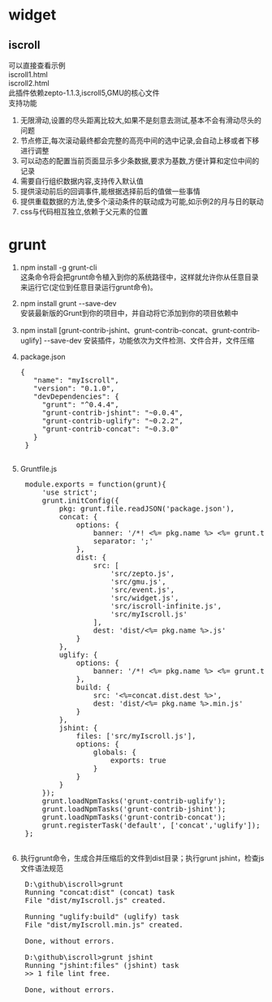 # widget #
## iscroll ##
可以直接查看示例  
    iscroll1.html  
	iscroll2.html  
此插件依赖zepto-1.1.3,iscroll5,GMU的核心文件  
支持功能  
1. 无限滑动,设置的尽头距离比较大,如果不是刻意去测试,基本不会有滑动尽头的问题  
2. 节点修正,每次滚动最终都会完整的高亮中间的选中记录,会自动上移或者下移进行调整  
3. 可以动态的配置当前页面显示多少条数据,要求为基数,方便计算和定位中间的记录  
4. 需要自行组织数据内容,支持传入默认值  
5. 提供滚动前后的回调事件,能根据选择前后的值做一些事情  
6. 提供重载数据的方法,使多个滚动条件的联动成为可能,如示例2的月与日的联动  
7. css与代码相互独立,依赖于父元素的位置  

# grunt #
1. npm install -g grunt-cli  
这条命令将会把grunt命令植入到你的系统路径中，这样就允许你从任意目录来运行它(定位到任意目录运行grunt命令)。
2. npm install grunt --save-dev  
安装最新版的Grunt到你的项目中，并自动将它添加到你的项目依赖中
3. npm install [grunt-contrib-jshint、grunt-contrib-concat、grunt-contrib-uglify] --save-dev
安装插件，功能依次为文件检测、文件合并，文件压缩
4. package.json
	<pre>{
	  "name": "myIscroll",
	  "version": "0.1.0",
	  "devDependencies": {
	    "grunt": "^0.4.4",
	    "grunt-contrib-jshint": "~0.0.4",
	    "grunt-contrib-uglify": "~0.2.2",
	    "grunt-contrib-concat": "~0.3.0"
	  }
	}
	</pre>
5. Gruntfile.js
	<pre>
	module.exports = function(grunt){
	    'use strict';
	    grunt.initConfig({
	        pkg: grunt.file.readJSON('package.json'),
	        concat: {
	            options: {
	                banner: '/*! <%= pkg.name %> <%= grunt.template.today("yyyy-mm-dd") %> */\n',
	                separator: ';'
	            },
	            dist: {
	                src: [
	                    'src/zepto.js',
	                    'src/gmu.js',
	                    'src/event.js',
	                    'src/widget.js',
	                    'src/iscroll-infinite.js',
	                    'src/myIscroll.js'
	                ],
	                dest: 'dist/<%= pkg.name %>.js'
	            }
	        },
	        uglify: {
	            options: {
	                banner: '/*! <%= pkg.name %> <%= grunt.template.today("yyyy-mm-dd") %> */\n'
	            },
	            build: {
	                src: '<%=concat.dist.dest %>',
	                dest: 'dist/<%= pkg.name %>.min.js'
	            }
	        },
	        jshint: {
	            files: ['src/myIscroll.js'],
	            options: {
	                globals: {
	                    exports: true
	                }
	            }
	        }
	    });
	    grunt.loadNpmTasks('grunt-contrib-uglify');
	    grunt.loadNpmTasks('grunt-contrib-jshint');
	    grunt.loadNpmTasks('grunt-contrib-concat');
	    grunt.registerTask('default', ['concat','uglify']);
	};
	</pre>

6. 执行grunt命令，生成合并压缩后的文件到dist目录；执行grunt jshint，检查js文件语法规范
	<pre>
	D:\github\iscroll>grunt
	Running "concat:dist" (concat) task
	File "dist/myIscroll.js" created.
	
	Running "uglify:build" (uglify) task
	File "dist/myIscroll.min.js" created.
	
	Done, without errors.
	
	D:\github\iscroll>grunt jshint
	Running "jshint:files" (jshint) task
	>> 1 file lint free.
	
	Done, without errors.
	</pre>

